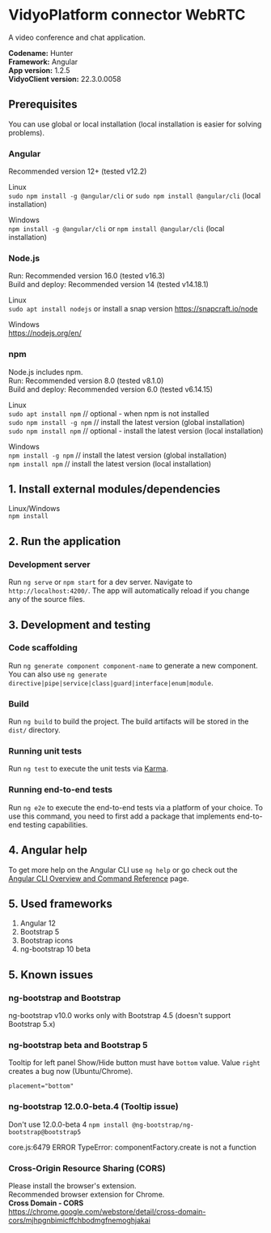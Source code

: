 # VidyoPlatform connector WebRTC

A video conference and chat application.<br>

**Codename:** Hunter<br>
**Framework:** Angular<br>
**App version:** 1.2.5<br>
**VidyoClient version:** 22.3.0.0058<br>

## Prerequisites

You can use global or local installation (local installation is easier for solving problems).

### Angular

Recommended version 12+ (tested v12.2)

Linux<br>
`sudo npm install -g @angular/cli` or `sudo npm install @angular/cli` (local installation)

Windows<br>
`npm install -g @angular/cli` or `npm install @angular/cli` (local installation)

### Node.js

Run: Recommended version 16.0 (tested v16.3) <br>
Build and deploy: Recommended version 14 (tested v14.18.1)<br>

Linux<br>
`sudo apt install nodejs` or install a snap version https://snapcraft.io/node

Windows <br>
https://nodejs.org/en/

### npm

Node.js includes npm.<br>
Run: Recommended version 8.0 (tested v8.1.0)<br>
Build and deploy: Recommended version 6.0 (tested v6.14.15)<br>

Linux<br>
`sudo apt install npm` // optional - when npm is not installed  
`sudo npm install -g npm` // install the latest version (global installation) <br>
`sudo npm install npm` // optional - install the latest version (local installation)

Windows<br>
`npm install -g npm` // install the latest version (global installation)<br>
`npm install npm` // install the latest version (local installation)

## 1. Install external modules/dependencies

Linux/Windows<br>
`npm install`

## 2. Run the application

### Development server

Run `ng serve` or `npm start` for a dev server. Navigate to `http://localhost:4200/`. The app will automatically reload if you change any of the source files.

## 3. Development and testing

### Code scaffolding

Run `ng generate component component-name` to generate a new component. You can also use `ng generate directive|pipe|service|class|guard|interface|enum|module`.

### Build

Run `ng build` to build the project. The build artifacts will be stored in the `dist/` directory.

### Running unit tests

Run `ng test` to execute the unit tests via [Karma](https://karma-runner.github.io).

### Running end-to-end tests

Run `ng e2e` to execute the end-to-end tests via a platform of your choice. To use this command, you need to first add a package that implements end-to-end testing capabilities.

## 4. Angular help

To get more help on the Angular CLI use `ng help` or go check out the [Angular CLI Overview and Command Reference](https://angular.io/cli) page.

## 5. Used frameworks

1. Angular 12
2. Bootstrap 5
3. Bootstrap icons
4. ng-bootstrap 10 beta

## 5. Known issues

### ng-bootstrap and Bootstrap

ng-bootstrap v10.0 works only with Bootstrap 4.5 (doesn't support Bootstrap 5.x)

### ng-bootstrap beta and Bootstrap 5

Tooltip for left panel Show/Hide button must have `bottom` value. Value `right` creates a bug now (Ubuntu/Chrome).

`placement="bottom"`

### ng-bootstrap 12.0.0-beta.4 (Tooltip issue)

Don't use 12.0.0-beta 4
`npm install @ng-bootstrap/ng-bootstrap@bootstrap5`

core.js:6479 ERROR TypeError: componentFactory.create is not a function

### Cross-Origin Resource Sharing (CORS)

Please install the browser's extension.<br>
Recommended browser extension for Chrome.<br>
**Cross Domain - CORS**<br>
https://chrome.google.com/webstore/detail/cross-domain-cors/mjhpgnbimicffchbodmgfnemoghjakai

